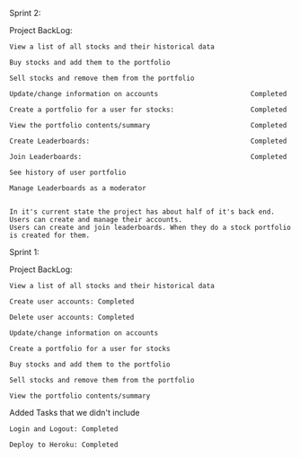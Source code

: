 Sprint 2:

Project BackLog:

	View a list of all stocks and their historical data
	
	Buy stocks and add them to the portfolio
	
	Sell stocks and remove them from the portfolio

	Update/change information on accounts 						Completed
	
	Create a portfolio for a user for stocks: 					Completed
	
	View the portfolio contents/summary  						Completed

	Create Leaderboards: 										Completed
	
	Join Leaderboards: 											Completed
	
	See history of user portfolio
	
	Manage Leaderboards as a moderator
	
	
	In it's current state the project has about half of it's back end. Users can create and manage their accounts.
	Users can create and join leaderboards. When they do a stock portfolio is created for them.  
	

Sprint 1:

Project BackLog:

	
	View a list of all stocks and their historical data
	
	Create user accounts: Completed
	
	Delete user accounts: Completed
	
	Update/change information on accounts
	
	Create a portfolio for a user for stocks
	
	Buy stocks and add them to the portfolio
	
	Sell stocks and remove them from the portfolio
	
	View the portfolio contents/summary

	
Added Tasks that we didn't include

	Login and Logout: Completed
	
	Deploy to Heroku: Completed
	

